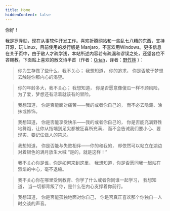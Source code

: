 ```yaml
---
title: Home
hiddenContent: false
---
```


你好！

我是罗泽勋，现在从事软件开发工作。喜欢折腾网站和一些乱七八糟的东西，支持开源，玩 Linux，目前使用的发行版是 Manjaro，不喜欢用Windows。更多信息在关于页中，由于敝人才疏学浅，本站所述内容若有疏漏和谬误之处，还望各位不吝赐教。下面贴上喜欢的散文诗半首（作者：[Oriah](http://www.oriah.org/index.php)，译者：[野竹林](https://www.douban.com/group/topic/20286000/) ）：

> 你为生存做了些什么，我不关心；
> 我想知道，
> 你的追求，
> 你是否敢于梦想去触碰你那内心的渴望。
  
> 你的年龄多大，我不关心；
> 我想知道，
> 你是否愿意像傻瓜一样不顾风险，
> 为了爱，梦想还有活着就该有的冒险。


> 我想知道，
> 你是否能面对痛苦——我的或者你自己的，
> 而不必去隐藏、涂抹或修饰。
  
> 我想知道，
> 你是否能享受快乐——我的或者你自己的，
> 你是否能充满野性地舞蹈，让你从指端到足尖都被狂喜所充满，
> 而不会告诫我们要小心、要现实、要记住做人的禁忌。
  
> 我想知道，
> 你是否能与失败相伴——你的和我的，
> 却依然可以站立在湖边对着银色的满月放生大喊
> “是的，就是这样！”

> 我不关心你是谁，你是如何来到这里，
> 我想知道，你是否愿同我一起站在烈焰的中心，毫不退缩。

> 我不关心你在哪里受到教育、你学了什么或者你同谁一起学习，
> 我想知道，
> 当一切都背叛了你，是什么在内心支撑着你前行。

> 我想知道，
> 你是否能孤独地面对你自己，
> 你是否真正喜欢那个你独自一人时交谈的声音。

